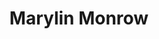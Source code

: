 ---
layout: prop
title: Marylin Monrow
categories: scenic
images: ["assets/scenic/marylin-monrow/Marylin Monroe.JPG"]
desc: null
---